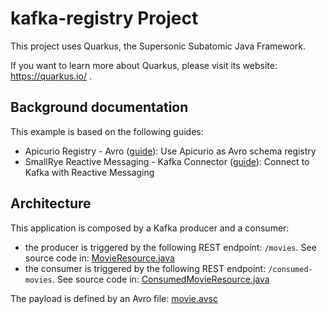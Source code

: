 # kafka-registry Project

This project uses Quarkus, the Supersonic Subatomic Java Framework.

If you want to learn more about Quarkus, please visit its website: https://quarkus.io/ .

## Background documentation

This example is based on the following guides:

- Apicurio Registry - Avro ([guide](https://quarkus.io/guides/kafka-schema-registry-avro)): Use Apicurio as Avro schema registry
- SmallRye Reactive Messaging - Kafka Connector ([guide](https://quarkus.io/guides/kafka-reactive-getting-started)): Connect to Kafka with Reactive Messaging

## Architecture

This application is composed by a Kafka producer and a consumer:

- the producer is triggered by the following REST endpoint: `/movies`. See source code in: [MovieResource.java](src/main/java/com/redhat/ssa/example/MovieResource.java)
- the consumer is triggered by the following REST endpoint: `/consumed-movies`. See source code in: [ConsumedMovieResource.java](src/main/java/com/redhat/ssa/example/ConsumedMovieResource.java)

The payload is defined by an Avro file: [movie.avsc](src/main/avro/movie.avsc)